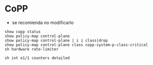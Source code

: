 # CoPP

- se recomienda no modificarlo


```
show copp status
show policy-map control-plane
show policy-map control-plane | i i class|drop
show policy-map control-plane class copp-system-p-class-critical
sh hardware rate-limiter
```
```
sh int e1/1 counters detailed
```

